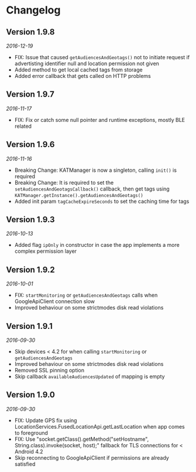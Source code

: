 Changelog
==========================

## Version 1.9.8

_2016-12-19_

 *  FIX: Issue that caused ```getAudiencesAndGeotags()``` not to initiate request if advertisting identifier null and location permission not given
 * 	Added method to get local cached tags from storage
 *	Added error callback that gets called on HTTP problems


## Version 1.9.7

_2016-11-17_

 *  FIX: Fix or catch some null pointer and runtime exceptions, mostly BLE related


## Version 1.9.6

_2016-11-16_

 *  Breaking Change: KATManager is now a singleton, calling ```init()``` is required
 *  Breaking Change: It is required to set the ```setAudiencesAndGeotagsCallback()``` callback, then get tags using ```KATManager.getInstance().getAudiencesAndGeotags()```
 *  Added init param ```tagCacheExpireSeconds``` to set the caching time for tags


## Version 1.9.3

_2016-10-13_

 *  Added flag ```ipOnly``` in constructor in case the app implements a more complex permission layer
 

## Version 1.9.2

_2016-10-01_

 *  FIX: ```startMonitoring``` or ```getAudiencesAndGeotags``` calls when GoogleApiClient connection slow
 *  Improved behaviour on some strictmodes disk read violations


## Version 1.9.1

_2016-09-30_

 *  Skip devices < 4.2 for when calling ```startMonitoring``` or ```getAudiencesAndGeotags```
 *  Improved behaviour on some strictmodes disk read violations
 *  Removed SSL pinning option
 * 	Skip callback ```availableAudiencesUpdated``` of mapping is empty


## Version 1.9.0

_2016-09-30_

 *  FIX: Update GPS fix using LocationServices.FusedLocationApi.getLastLocation when app comes to foreground
 *  FIX: Use "socket.getClass().getMethod("setHostname", String.class).invoke(socket, host);" fallback for TLS connections for < Android 4.2
 *  Skip reconnecting to GoogleApiClient if permissions are already satisfied
